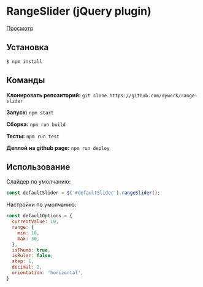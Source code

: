 # RangeSlider (jQuery plugin)

[Просмотр](https://dywork.github.io/range-slider/)

## Установка

```
$ npm install
```

## Команды

**Клонировать репозиторий:** 
`git clone https://github.com/dywork/range-slider`

**Запуск:** 
`npm start`

**Сборка:** 
`npm run build`

**Тесты:** 
`npm run test`

**Деплой на github page:** 
`npm run deploy`

## Использование
Слайдер по умолчанию:
```javascript
const defaultSlider = $('#defaultSlider').rangeSlider();
```
 Настройки по умолчанию:
```javascript
const defaultOptions = {
  currentValue: 10,
  range: {
    min: 10,
    max: 30,
  },
  isThumb: true,
  isRuler: false,
  step: 1,
  decimal: 2,
  orientation: 'horizontal',
}
```
